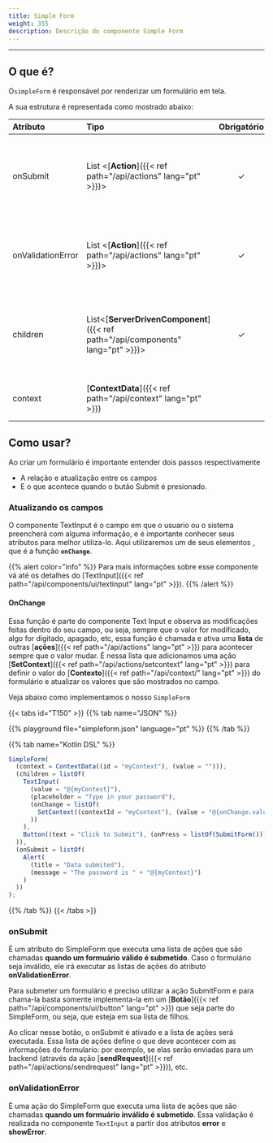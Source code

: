 ```yaml
---
title: Simple Form
weight: 355
description: Descrição do componente Simple Form
---
```


---

## O que é?

O`simpleForm` é responsável por renderizar um formulário em tela.

A sua estrutura é representada como mostrado abaixo:

| Atributo | Tipo                                                             | Obrigatório | Definição                                                                       |
| :------- | :--------------------------------------------------------------- | :---------: | :------------------------------------------------------------------------------ |
| onSubmit | List &lt;[**Action**]({{< ref path="/api/actions" lang="pt" >}})&gt;                  |      ✓      | Array de ações que serão disparadas quando um formulário válido é enviado.     |
| onValidationError | List &lt;[**Action**]({{< ref path="/api/actions" lang="pt" >}})&gt;                  |      ✓      | Array de ações que serão disparadas quando um formulário é inválido.      |
| children | List&lt;[**ServerDrivenComponent**]({{< ref path="/api/components" lang="pt" >}})&gt; |      ✓      | Define a lista de componentes visuais que compoe o formulário \(server-driven\) |
| context  | [**ContextData**]({{< ref path="/api/context" lang="pt" >}})                          |             | Adiciona um contexto para o simple form                                         |

## Como usar?

Ao criar um formulário é importante entender dois passos respectivamente

- A relação e atualização entre os campos
- E o que acontece quando o butão Submit é presionado.

### Atualizando os campos

O componente TextInput é o campo em que o usuario ou o sistema preencherá com alguma informação, e é importante conhecer seus atributos para melhor utiliza-lo. Aqui utilizaremos um de seus elementos , que é a função **`onChange`**.

{{% alert color="info" %}}
Para mais informações sobre esse componente vá até os detalhes do [TextInput]({{< ref path="/api/components/ui/textinput" lang="pt" >}}).
{{% /alert %}}

#### OnChange

Essa função é parte do componente Text Input e observa as modificações feitas dentro do seu campo, ou seja, sempre que o valor for modificado, algo for digitado, apagado, etc, essa função é chamada e ativa uma **lista** de outras [**ações**]({{< ref path="/api/actions" lang="pt" >}}) para acontecer sempre que o valor mudar. É nessa lista que adicionamos uma ação [**SetContext**]({{< ref path="/api/actions/setcontext" lang="pt" >}}) para definir o valor do [**Contexto**]({{< ref path="/api/context/" lang="pt" >}}) do formulário e atualizar os valores que são mostrados no campo.

Veja abaixo como implementamos o nosso `SimpleForm`

{{< tabs id="T150" >}}
{{% tab name="JSON" %}}

<!-- json-playground:simpleform.json
{
  "_beagleComponent_":"beagle:simpleForm",
  "context":{
    "id":"myContext",
    "value":""
  },
  "onSubmit":[
    {
      "_beagleAction_":"beagle:alert",
      "title":"Data submited",
      "message":"The password is @{myContext}"
    }
  ],
  "children":[
    {
      "_beagleComponent_":"beagle:textInput",
      "value":"@{myContext}",
      "placeholder":"Type in your password",
      "onChange":[
        {
          "_beagleAction_":"beagle:setContext",
          "contextId":"myContext",
          "value":"@{onChange.value}"
        }
      ]
    },
    {
      "_beagleComponent_":"beagle:button",
      "text":"Click to Submit",
      "onPress":[
        {
          "_beagleAction_":"beagle:submitForm"
        }
      ]
    }
  ]
}
-->

{{% playground file="simpleform.json" language="pt" %}}
{{% /tab %}}

{{% tab name="Kotlin DSL" %}}

```javascript
SimpleForm(
  (context = ContextData((id = "myContext"), (value = ""))),
  (children = listOf(
    TextInput(
      (value = "@{myContext}"),
      (placeholder = "Type in your password"),
      (onChange = listOf(
        SetContext((contextId = "myContext"), (value = "@{onChange.value}"))
      ))
    ),
    Button((text = "Click to Submit"), (onPress = listOf(SubmitForm())))
  )),
  (onSubmit = listOf(
    Alert(
      (title = "Data submited"),
      (message = "The password is " + "@{myContext}")
    )
  ))
);
```

{{% /tab %}}
{{< /tabs >}}

### onSubmit

É um atributo do SimpleForm que executa uma lista de ações que são chamadas **quando um formuário válido é submetido**. Caso o formulário seja inválido, ele irá executar as listas de ações do atributo **onValidationError**.

Para submeter um formulário é preciso utilizar a ação SubmitForm e para chama-la basta somente implementa-la em um [**Botão**]({{< ref path="/api/components/ui/button" lang="pt" >}}) que seja parte do SimpleForm, ou seja, que esteja em sua lista de filhos.

Ao clicar nesse botão, o onSubmit é ativado e a lista de ações será executada. Essa lista de ações define o que deve acontecer com as informações do formulario: por exemplo, se elas serão enviadas para um backend \(através da ação [**sendRequest**]({{< ref path="/api/actions/sendrequest" lang="pt" >}})\), etc.

### onValidationError

É uma ação do SimpleForm que executa uma lista de ações que são chamadas **quando um formuário inválido é submetido**. Essa validação é realizada no componente `TextInput` a partir dos atributos **error** e **showError**.
